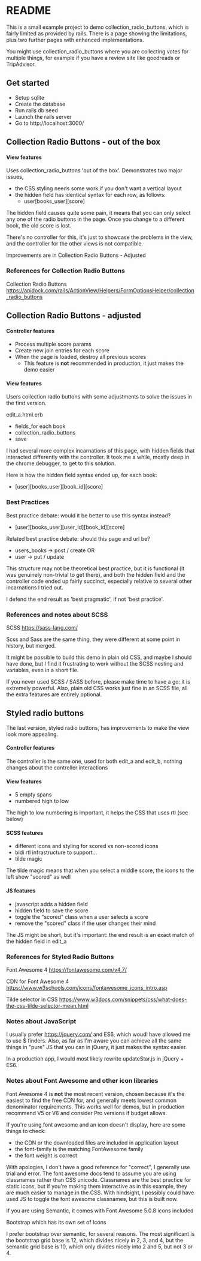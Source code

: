 # README

This is a small example project to demo collection_radio_buttons, which
is fairly limited as provided by rails. There is a page showing the
limitations, plus two further pages with enhanced implementations.

You might use collection_radio_buttons where you are collecting votes for 
multiple things, for example if you have a review site like goodreads or 
TripAdvisor.

## Get started

* Setup sqlite
* Create the database
* Run rails db:seed
* Launch the rails server
* Go to http://localhost:3000/

## Collection Radio Buttons - out of the box

#### View features

Uses collection_radio_buttons 'out of the box'. Demonstrates two major issues, 
* the CSS styling needs some work if you don't want a vertical layout
* the hidden field has identical syntax for each row, as follows:
  - user[books_user][score]

The hidden field causes quite some pain, it means that you can only select any
one of the radio buttons in the page. Once you change to a different book, the old
score is lost.


There's no controller for this, it's just to showcase the problems in the view,
and the controller for the other views is not compatible.

Improvements are in Collection Radio Buttons - Adjusted

### References for Collection Radio Buttons

Collection Radio Buttons
https://apidock.com/rails/ActionView/Helpers/FormOptionsHelper/collection_radio_buttons

## Collection Radio Buttons - adjusted

#### Controller features

* Process multiple score params
* Create new join entries for each score
* When the page is loaded, destroy all previous scores 
  - This feature is **not** recommended in production, it just makes the demo easier

#### View features

Users collection radio buttons with some adjustments to solve the issues in the
first version.

edit_a.html.erb

* fields_for each book
* collection_radio_buttons
* save

I had several more complex incarnations of this page, with hidden fields
that interacted differently with the controller. It took me a while, 
mostly deep in the chrome debugger, to get to this solution. 

Here is how the hidden field
syntax ended up, for each book:

* [user][books_user][book_id][score]

### Best Practices

Best practice debate: would it be better to use this syntax instead?

* [user][books_user][user_id][book_id][score]

Related best practice debate: should this page and url be?

* users_books -> post / create OR
* user -> put / update

This structure may not be theoretical best practice, but it is functional
(it was genuinely non-trivial to get there), and both the hidden field
and the controller code ended up fairly succinct, especially relative to 
several other incarnations I tried out.

I defend the end result as 'best pragmatic', if not 'best practice'.

### References and notes about SCSS

SCSS
https://sass-lang.com/

Scss and Sass are the same thing, they were different at some point in history, 
but merged.

It might be possible to build this demo in plain old CSS, and maybe I should have done,
but I find it frustrating to work without the SCSS nesting and variables, even in a short
file. 

If you never used SCSS / SASS before, please make time to have a go: it is extremely
powerful. Also, plain old CSS works just fine in an SCSS file, all the extra features are 
entirely optional.

## Styled radio buttons

The last version, styled radio buttons, has improvements to make the view look more
appealing.

#### Controller features

The controller is the same one, used for both edit_a and edit_b, nothing changes 
about the controller interactions

#### View features

* 5 empty spans
* numbered high to low

The high to low numbering is important, it helps the CSS that uses rtl (see below)

#### SCSS features

* different icons and styling for scored vs non-scored icons
* bidi rtl infrastructure to support...
* tilde magic

The tilde magic means that when you select a middle score, the icons to the left show "scored" as well

#### JS features
* javascript adds a hidden field
* hidden field to save the score
* toggle the "scored" class when a user selects a score
* remove the "scored" class if the user changes their mind

The JS might be short, but it's important: the end result is an exact 
match of the hidden field in edit_a

### References for Styled Radio Buttons

Font Awesome 4
https://fontawesome.com/v4.7/

CDN for Font Awesome 4
https://www.w3schools.com/icons/fontawesome_icons_intro.asp

Tilde selector in CSS
https://www.w3docs.com/snippets/css/what-does-the-css-tilde-selector-mean.html

### Notes about JavaScript

I usually prefer https://jquery.com/ and ES6, which woudl have allowed me to use
$ finders. Also, as far as I'm aware you can achieve all the same things in "pure" 
JS that you can in jQuery, it just makes the syntax easier.
 
In a production app, I would most likely rewrite updateStar.js in jQuery + ES6.

### Notes about Font Awesome and other icon libraries

Font Awesome 4 is **not** the most recent version, chosen because it's the easiest 
to find the free CDN for, and generally meets lowest common denominator requirements.
This works well for demos, but in production recommend V5 or V6 and consider Pro versions 
if budget allows. 

If you're using font awesome and an icon doesn't display, here are some things to check:

* the CDN or the downloaded files are included in application layout 
* the font-family is the matching FontAwesome family
* the font weight is correct 

With apologies, I don't have a good reference for "correct", I generally use trial and error.
The font awesome docs tend to assume you are using classnames rather than CSS unicode.
Classnames are the best practice for static icons, but if you're making them interactive
as in this example, they are much easier to manage in the CSS. With hindsight, I 
possibly could have used JS to toggle the font awesome classnames, but this is 
built now.

If you are using Semantic, it comes with Font Awesome 5.0.8 icons included

Bootstrap which has its own set of Icons

I prefer bootstrap over semantic, for several reasons. The most significant is the 
bootstrap grid base is 12, which divides nicely in 2, 3, and 4, but the semantic grid 
base is 10, which only divides nicely into 2 and 5, but not 3 or 4.
